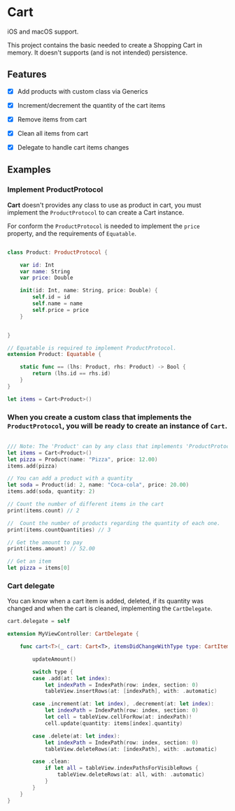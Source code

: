 # Cart

iOS and macOS support.

This project contains the basic needed to create a Shopping Cart in memory.
It doesn't supports (and is not intended) persistence.


## Features

- [x] Add products with custom class via Generics
- [x] Increment/decrement the quantity of the cart items
- [x] Remove items from cart
- [x] Clean all items from cart
- [x] Delegate to handle cart items changes


## Examples

### Implement ProductProtocol

**Cart** doesn't provides any class to use as product in cart, you must implement the `ProductProtocol` to can create a Cart instance.

For conform the `ProductProtocol` is needed to implement the `price` property, and the requirements of `Equatable`.

```swift

class Product: ProductProtocol {

    var id: Int
    var name: String
    var price: Double

    init(id: Int, name: String, price: Double) {
        self.id = id
        self.name = name
        self.price = price
    }


}

// Equatable is required to implement ProductProtocol.
extension Product: Equatable {

    static func == (lhs: Product, rhs: Product) -> Bool {
        return (lhs.id == rhs.id)
    }
}

```

```swift
let items = Cart<Product>()
```

###  When you create a custom class that implements the `ProductProtocol`, you will be ready to create an instance of `Cart`.

```swift

/// Note: The 'Product' can by any class that implements 'ProductProtocol'
let items = Cart<Product>()
let pizza = Product(name: "Pizza", price: 12.00)
items.add(pizza)

// You can add a product with a quantity
let soda = Product(id: 2, name: "Coca-cola", price: 20.00)
items.add(soda, quantity: 2)

// Count the number of different items in the cart
print(items.count) // 2

//  Count the number of products regarding the quantity of each one.
print(items.countQuantities) // 3

// Get the amount to pay
print(items.amount) // 52.00

// Get an item
let pizza = items[0]

```


### Cart delegate

You can know when a cart item is added, deleted, if its quantity was changed and when the cart is cleaned, implementing the `CartDelegate`.

```swift
cart.delegate = self
```

```swift
extension MyViewController: CartDelegate {

    func cart<T>(_ cart: Cart<T>, itemsDidChangeWithType type: CartItemChangeType) where T : ProductProtocol {

        updateAmount()

        switch type {
        case .add(at: let index):
            let indexPath = IndexPath(row: index, section: 0)
            tableView.insertRows(at: [indexPath], with: .automatic)

        case .increment(at: let index), .decrement(at: let index):
            let indexPath = IndexPath(row: index, section: 0)
            let cell = tableView.cellForRow(at: indexPath)!
            cell.update(quantity: items[index].quantity)

        case .delete(at: let index):
            let indexPath = IndexPath(row: index, section: 0)
            tableView.deleteRows(at: [indexPath], with: .automatic)

        case .clean:
            if let all = tableView.indexPathsForVisibleRows {
                tableView.deleteRows(at: all, with: .automatic)
            }
        }
    }
}
```


